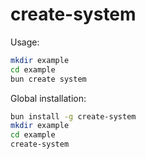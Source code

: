 # create-system

Usage:

```bash
mkdir example
cd example
bun create system
```

Global installation:

```bash
bun install -g create-system
mkdir example
cd example
create-system
```
